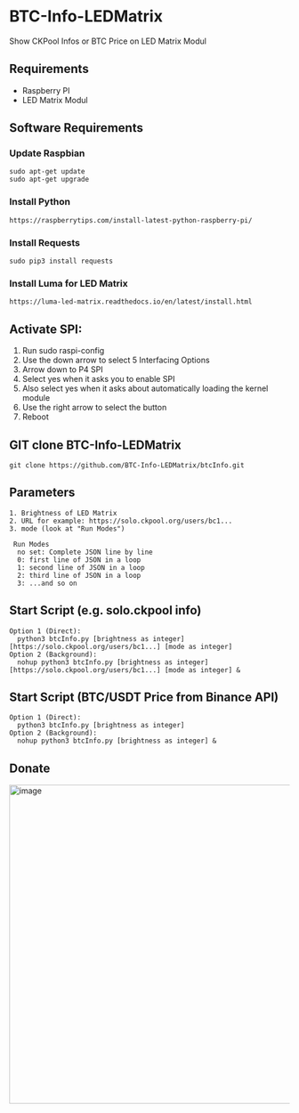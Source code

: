 # BTC-Info-LEDMatrix
Show CKPool Infos or BTC Price on LED Matrix Modul

## Requirements
  - Raspberry PI
  - LED Matrix Modul
  
 ## Software Requirements
  ### Update Raspbian
    sudo apt-get update 
    sudo apt-get upgrade
   ### Install Python
    https://raspberrytips.com/install-latest-python-raspberry-pi/
   ### Install Requests
    sudo pip3 install requests
   ### Install Luma for LED Matrix
    https://luma-led-matrix.readthedocs.io/en/latest/install.html
    
 ## Activate SPI:
  1. Run sudo raspi-config
  2. Use the down arrow to select 5 Interfacing Options 
  3. Arrow down to P4 SPI 
  4. Select yes when it asks you to enable SPI 
  5. Also select yes when it asks about automatically loading the kernel module
  6. Use the right arrow to select the <Finish> button 
  7. Reboot
  
  ## GIT clone BTC-Info-LEDMatrix
    git clone https://github.com/BTC-Info-LEDMatrix/btcInfo.git
    
   ## Parameters
    1. Brightness of LED Matrix
    2. URL for example: https://solo.ckpool.org/users/bc1...
    3. mode (look at "Run Modes")
    
     Run Modes
      no set: Complete JSON line by line
      0: first line of JSON in a loop
      1: second line of JSON in a loop
      2: third line of JSON in a loop
      3: ...and so on
      
   ## Start Script (e.g. solo.ckpool info)
    Option 1 (Direct):
      python3 btcInfo.py [brightness as integer][https://solo.ckpool.org/users/bc1...] [mode as integer]
    Option 2 (Background):
      nohup python3 btcInfo.py [brightness as integer] [https://solo.ckpool.org/users/bc1...] [mode as integer] &
  
   ## Start Script (BTC/USDT Price from Binance API)
    Option 1 (Direct):
      python3 btcInfo.py [brightness as integer]
    Option 2 (Background):
      nohup python3 btcInfo.py [brightness as integer] &


  
## Donate
<img width="573" alt="image" src="https://user-images.githubusercontent.com/116381805/197489090-9f5e78f4-6c32-43b0-b544-67ccea1c12f3.png">
